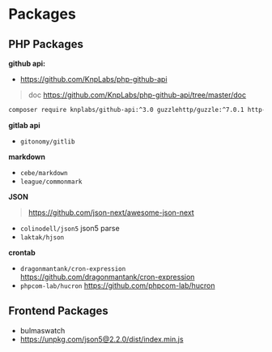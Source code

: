# Packages

## PHP Packages

**github api:**

- https://github.com/KnpLabs/php-github-api

> doc https://github.com/KnpLabs/php-github-api/tree/master/doc

```bash
composer require knplabs/github-api:^3.0 guzzlehttp/guzzle:^7.0.1 http-interop/http-factory-guzzle:^1.0
```

**gitlab api**

- `gitonomy/gitlib`

**markdown**

- `cebe/markdown`
- `league/commonmark`

**JSON**

> https://github.com/json-next/awesome-json-next

- `colinodell/json5` json5 parse
- `laktak/hjson`

**crontab**

- `dragonmantank/cron-expression` https://github.com/dragonmantank/cron-expression
- `phpcom-lab/hucron` https://github.com/phpcom-lab/hucron

## Frontend Packages

- bulmaswatch
- https://unpkg.com/json5@2.2.0/dist/index.min.js